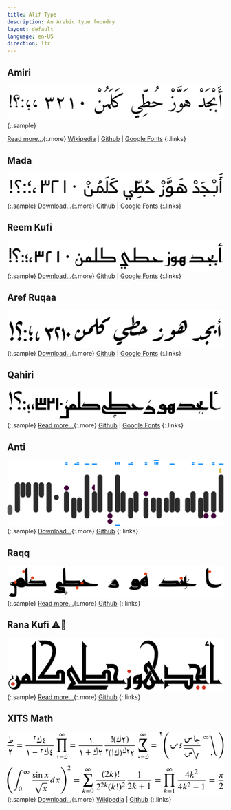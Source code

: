```yaml
---
title: Alif Type
description: An Arabic type foundry
layout: default
language: en-US
direction: ltr
---
```


Amiri
-----
![Amiri](assets/images/amiri.svg "Amiri")
{:.sample}

[Read more...](https://www.amirifont.org){:.more}
[Wikipedia](https://en.wikipedia.org/wiki/Amiri_(typeface)) |
[Github](https://github.com/aliftype/amiri) |
[Google Fonts](https://fonts.google.com/specimen/Amiri)
{:.links}

Mada
----
![Mada](assets/images/mada.svg "Mada")
{:.sample}
[Download...](https://github.com/aliftype/mada/releases/latest){:.more}
[Github](https://github.com/aliftype/mada) |
[Google Fonts](https://fonts.google.com/specimen/Mada)
{:.links}

Reem Kufi
---------
![Reem Kufi](assets/images/reem-kufi.svg "Reem Kufi")
{:.sample}
[Download...](https://github.com/aliftype/reem-kufi/releases/latest){:.more}
[Github](https://github.com/aliftype/reem-kufi) |
[Google Fonts](https://fonts.google.com/specimen/Reem+Kufi)
{:.links}

Aref Ruqaa
----------
![Aref Ruqaa](assets/images/aref-ruqaa.svg "Aref Ruqaa")
{:.sample}
[Download...](https://github.com/aliftype/aref-ruqaa/releases/latest){:.more}
[Github](https://github.com/aliftype/aref-ruqaa) |
[Google Fonts](https://fonts.google.com/specimen/Aref+Ruqaa)
{:.links}

Qahiri
------
![](assets/images/qahiri.svg "Qahiri")
{:.sample}
[Read more...](/qahiri/english){:.more}
[Github](https://github.com/aliftype/qahiri) |
[Google Fonts](https://fonts.google.com/specimen/Qahiri)
{:.links}

Anti
----
![](assets/images/anti.svg "Anti")
{:.sample}
[Download...](https://github.com/aliftype/anti/releases/latest){:.more}
[Github](https://github.com/aliftype/anti)
{:.links}

Raqq
----
![](assets/images/raqq.svg "Raqq")
{:.sample}
[Read more...](/raqq/english){:.more}
[Github](https://github.com/aliftype/raqq)
{:.links}

Rana Kufi ⚠️🚧
---------
![](assets/images/rana-kufi.svg "Rana Kufi")
{:.sample}
[Read more...](/rana-kufi/english){:.more}
[Github](https://github.com/aliftype/rana-kufi)
{:.links}

XITS Math
---------
![](assets/images/xits.svg "XITS Math")
{:.sample}
[Download...](https://github.com/aliftype/xits/releases/latest){:.more}
[Wikipedia](https://en.wikipedia.org/wiki/XITS_font_project) |
[Github](https://github.com/aliftype/xits)
{:.links}

<a rel="me" href="https://typo.social/@khaled" style="visibility: hidden;">Mastodon</a>
